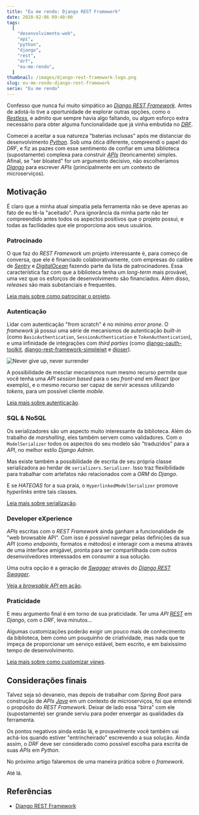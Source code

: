 ```yaml
---
title: "Eu me rendo: Django REST Framework"
date: 2020-02-06 09:40:00
tags:
  [
    "desenvolvimento-web",
    "api",
    "python",
    "django",
    "rest",
    "drf",
    "eu-me-rendo",
  ]
thumbnail: /images/django-rest-framework-logo.png
slug: eu-me-rendo-django-rest-framework
serie: "Eu me rendo"
---
```


Confesso que nunca fui muito simpático ao [_Django REST Framework_](https://www.django-rest-framework.org/ "Visite a página oficial do projeto"). Antes de adotá-lo tive a oportunidade de explorar outras opções, como o [_Restless_](/2017/01/06/construindo-apis-em-django-com-restless.html "Leia mais sobre o Restless"), e admito que sempre havia algo faltando, ou algum esforço extra necessário para obter alguma funcionalidade que já vinha embutida no [_DRF_](/tag/drf.html "Leia mais sobre Django REST Framework").

Comecei a aceitar a sua natureza "baterias inclusas" após me distanciar do desenvolvimento [_Python_](/tag/python.html "Leia mais sobre Python"). Sob uma ótica diferente, compreendi o papel do _DRF_, e fiz as pazes com esse sentimento de confiar em uma biblioteca (supostamente) complexa para construir [_APIs_](/tag/api.html "Leia mais sobre APIs") (teoricamente) simples. Afinal, se "ser bloated" for um argumento decisivo, não escolheríamos [_Django_](/tag/django.html "Leia mais sobre Django") para escrever _APIs_ (principalmente em um contexto de microserviços).

## Motivação

É claro que a minha atual simpatia pela ferramenta não se deve apenas ao fato de eu tê-la "aceitado". Pura ignorância da minha parte não ter compreendido antes todos os aspectos positivos que o projeto possui, e todas as facilidades que ele proporciona aos seus usuários.

### Patrocinado

O que faz do _REST Framework_ um projeto interessante é, para começo de conversa, que ele é financiado colaborativamente, com empresas do calibre de [_Sentry_](https://getsentry.com/welcome/ "Conheça o Sentry") e [_DigitalOcean_](https://www.digitalocean.com/ "Cloud sem complicação") fazendo parte da lista de patrocinadores. Essa característica faz com que a biblioteca tenha um _long-term_ mais provável, uma vez que os esforços de desenvolvimento são financiados. Além disso, _releases_ são mais substanciais e frequentes.

[Leia mais sobre como patrocinar o projeto](https://fund.django-rest-framework.org/topics/funding/ "Veja mais em Funding").

### Autenticação

Lidar com autenticação "from scratch" é no mínimo _error prone_. O _framework_ já possui uma série de mecanismos de autenticação _built-in_ (como `BasicAuthentication`, `SessionAuthentication` e `TokenAuthentication`), e uma infinidade de integrações com _third parties_ (como [django-oauth-toolkit](https://github.com/jazzband/django-oauth-toolkit "Veja a página do projeto no GitHub"), [django-rest-framework-simplejwt](https://github.com/davesque/django-rest-framework-simplejwt "Biblioteca para adoção de JWT") e [djoser](https://github.com/sunscrapers/djoser "Excelente opção de auth para APIs em Django")).

![Never give up, never surrender](/images/never-give-up.jpeg "Não há nada de errado em render-se de vez em quando (publishedtodeath.blogspot.com)")

A possibilidade de mesclar mecanismos num mesmo recurso permite que você tenha uma _API_ _session based_ para o seu _front-end_ em _React_ (por exemplo), e o mesmo recurso ser capaz de servir acessos utilizando _tokens_, para um possível cliente _mobile_.

[Leia mais sobre autenticação](https://www.django-rest-framework.org/api-guide/authentication/ "Veja mais em Authentication").

### SQL & NoSQL

Os serializadores são um aspecto muito interessante da biblioteca. Além do trabalho de _marshalling_, eles também servem como validadores. Com o `ModelSerializer` todos os aspectos do seu modelo são "traduzidos" para a _API_, no melhor estilo _Django Admin_.

Mas existe também a possibilidade de escrita de seu própria classe serializadora ao herdar de `serializers.Serializer`. Isso traz flexibilidade para trabalhar com artefatos não relacionados com a _ORM_ do _Django_.

E se _HATEOAS_ for a sua praia, o `HyperlinkedModelSerializer` promove _hyperlinks_ entre tais classes.

[Leia mais sobre serialização](https://www.django-rest-framework.org/api-guide/serializers/ "Veja mais em Serializers").

### Developer eXperience

_APIs_ escritas com o _REST Framework_ ainda ganham a funcionalidade de "web browsable API". Com isso é possível navegar pelas definições da sua _API_ (como _endpoints_, formatos e métodos) e interagir com a mesma através de uma interface amigável, pronta para ser compartilhada com outros desenvolvedores interessados em consumir a sua solução.

Uma outra opção é a geração de [_Swagger_](/tag/swagger.html "Leia mais sobre Swagger") através do [_Django REST Swagger_](https://django-rest-swagger.readthedocs.io/en/latest/ "Leia a documentação do projeto").

[Veja a _browsable API_ em ação](https://restframework.herokuapp.com/ "Visite a aplicação de exemplo da documentação oficial").

### Praticidade

E meu argumento final é em torno de sua praticidade. Ter uma _API_ [_REST_](/tag/rest.html "Leia mais sobre REST") em _Django_, com o _DRF_, leva minutos...

Algumas customizações poderão exigir um pouco mais de conhecimento da biblioteca, bem como um pouquinho de criatividade, mas nada que te impeça de proporcionar um serviço estável, bem escrito, e em baixíssimo tempo de desenvolvimento.

[Leia mais sobre como customizar _views_](https://www.django-rest-framework.org/api-guide/generic-views/#customizing-the-generic-views "Veja mais em Customizing the generic views").

## Considerações finais

Talvez seja só devaneio, mas depois de trabalhar com _Spring Boot_ para construção de _APIs_ [_Java_](/tag/java.html "(não) leia mais sobre Java") em um contexto de microserviços, foi que entendi o propósito do _REST Framework_. Deixar de lado essa "birra" com ele (supostamente) ser grande serviu para poder enxergar as qualidades da ferramenta.

Os pontos negativos ainda estão lá, e provavelmente você também vai achá-los quando estiver "entrincheirado" escrevendo a sua solução. Ainda assim, o _DRF_ deve ser considerado como possível escolha para escrita de suas _APIs_ em _Python_.

No próximo artigo falaremos de uma maneira prática sobre o _framework_.

Até lá.

## Referências

- [Django REST Framework](https://www.django-rest-framework.org/)

